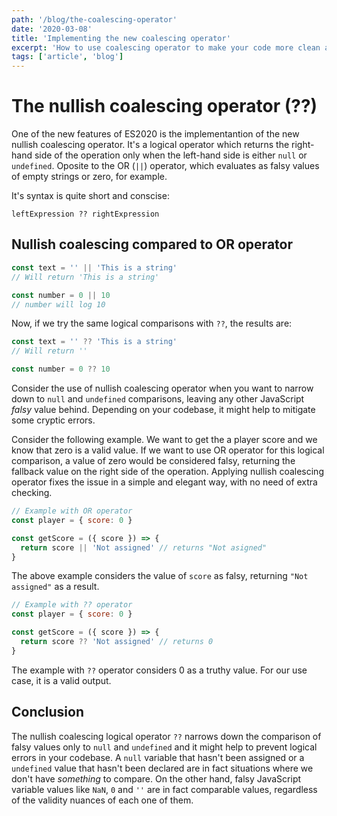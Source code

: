 ```yaml
---
path: '/blog/the-coalescing-operator'
date: '2020-03-08'
title: 'Implementing the new coalescing operator'
excerpt: 'How to use coalescing operator to make your code more clean and readable'
tags: ['article', 'blog']
---
```


# The nullish coalescing operator (??)

One of the new features of ES2020 is the implementantion of the new nullish coalescing operator. It's a logical operator which returns the right-hand side of the operation only when the left-hand side is either `null` or `undefined`. Oposite to the OR (`||`) operator, which evaluates as falsy values of empty strings or zero, for example.

It's syntax is quite short and conscise:

```
leftExpression ?? rightExpression
```

## Nullish coalescing compared to OR operator

```javascript
const text = '' || 'This is a string'
// Will return 'This is a string'

const number = 0 || 10
// number will log 10
```

Now, if we try the same logical comparisons with `??`, the results are:

```javascript
const text = '' ?? 'This is a string'
// Will return ''

const number = 0 ?? 10
```

Consider the use of nullish coalescing operator when you want to narrow down to `null` and `undefined` comparisons, leaving any other JavaScript _falsy_ value behind. Depending on your codebase, it might help to mitigate some cryptic errors.

Consider the following example. We want to get the a player score and we know that zero is a valid value. If we want to use OR operator for this logical comparison, a value of zero would be considered falsy, returning the fallback value on the right side of the operation. Applying nullish coalescing operator fixes the issue in a simple and elegant way, with no need of extra checking.

```javascript
// Example with OR operator
const player = { score: 0 }

const getScore = ({ score }) => {
  return score || 'Not assigned' // returns "Not asigned"
}
```

The above example considers the value of `score` as falsy, returning `"Not assigned"` as a result.

```javascript
// Example with ?? operator
const player = { score: 0 }

const getScore = ({ score }) => {
  return score ?? 'Not assigned' // returns 0
}
```

The example with `??` operator considers 0 as a truthy value. For our use case, it is a valid output.

## Conclusion

The nullish coalescing logical operator `??` narrows down the comparison of falsy values only to `null` and `undefined` and it might help to prevent logical errors in your codebase. A `null` variable that hasn't been assigned or a `undefined` value that hasn't been declared are in fact situations where we don't have _something_ to compare. On the other hand, falsy JavaScript variable values like `NaN`, `0` and `''` are in fact comparable values, regardless of the validity nuances of each one of them.
